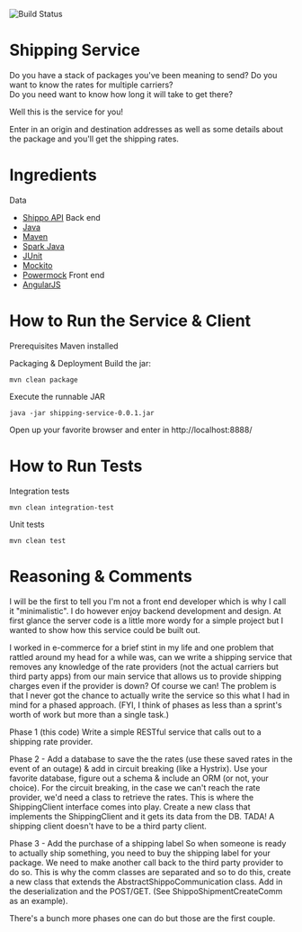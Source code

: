 ![Build Status]( https://travis-ci.com/jenny-wang8/shipping-service.svg?branch=master)

# Shipping Service

Do you have a stack of packages you've been meaning to send?
Do you want to know the rates for multiple carriers?  
Do you need want to know how long it will take to get there?

Well this is the service for you!

Enter in an origin and destination addresses as well as some details about the package and you'll get the shipping rates.

# Ingredients

Data
- [Shippo API](https://goshippo.com/docs)
Back end
- [Java](https://www.java.com)
- [Maven](https://maven.apache.org/what-is-maven.html)
- [Spark Java](http://sparkjava.com/)
- [JUnit](https://junit.org/junit4/)
- [Mockito](http://site.mockito.org/)
- [Powermock](https://github.com/powermock/powermock)
Front end
- [AngularJS](https://angularjs.org/)

# How to Run the Service & Client

Prerequisites
Maven installed

Packaging & Deployment
Build the jar:
```
mvn clean package
```
Execute the runnable JAR
```
java -jar shipping-service-0.0.1.jar
```

Open up your favorite browser and enter in http://localhost:8888/

# How to Run Tests
Integration tests
```
mvn clean integration-test
```
Unit tests
```
mvn clean test
```

# Reasoning & Comments
I will be the first to tell you I'm not a front end developer which is why I call it "minimalistic".  I do however enjoy backend development and design.  At first glance the server code is a little more wordy for a simple project but I wanted to show how this service could be built out.  

I worked in e-commerce for a brief stint in my life and one problem that rattled around my head for a while was, can we write a shipping service that removes any knowledge of the rate providers (not the actual carriers but third party apps) from our main service that allows us to provide shipping charges even if the provider is down?  Of course we can!  The problem is that I never got the chance to actually write the service so this what I had in mind for a phased approach.  (FYI, I think of phases as less than a sprint's worth of work but more than a single task.)

Phase 1 (this code)
Write a simple RESTful service that calls out to a shipping rate provider.

Phase 2  - Add a database to save the the rates (use these saved rates in the event of an outage) & add in circuit breaking (like a Hystrix).
Use your favorite database, figure out a schema & include an ORM (or not, your choice).
For the circuit breaking, in the case we can't reach the rate provider, we'd need a class to retrieve the rates.  This is where the ShippingClient interface comes into play.  Create a new class that implements the ShippingClient and it gets its data from the DB.  TADA!  A shipping client doesn't have to be a third party client.  

Phase 3 - Add the purchase of a shipping label
So when someone is ready to actually ship something, you need to buy the shipping label for your package.  We need to make another call back to the third party provider to do so.  This is why the comm classes are separated and so to do this, create a new class that extends the AbstractShippoCommunication class.  Add in the deserialization and the POST/GET.  (See ShippoShipmentCreateComm as an example).

There's a bunch more phases one can do but those are the first couple.  
